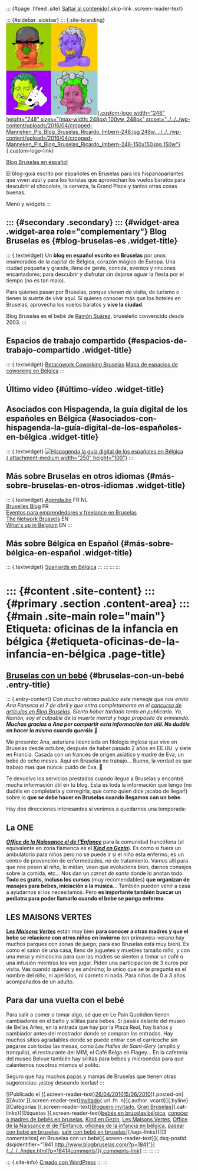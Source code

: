 ::: {#page .hfeed .site}
[Saltar al contenido](index.html#content){.skip-link
.screen-reader-text}

::: {#sidebar .sidebar}
::: {.site-branding}
[![](../../../wp-content/uploads/2016/04/cropped-Manneken_Pis_Blog_Bruselas_Ricardo_Imbern-248.jpg){.custom-logo
width="248" height="248" sizes="(max-width: 248px) 100vw, 248px"
srcset="../../../wp-content/uploads/2016/04/cropped-Manneken_Pis_Blog_Bruselas_Ricardo_Imbern-248.jpg 248w, ../../../wp-content/uploads/2016/04/cropped-Manneken_Pis_Blog_Bruselas_Ricardo_Imbern-248-150x150.jpg 150w"}](../../../index.html){.custom-logo-link}

[Blog Bruselas en español](../../../index.html)

El blog-guía escrito por españoles en Bruselas para los hispanoparlantes
que viven aquí y para los turistas que aprovechan los vuelos baratos
para descubrir el chocolate, la cerveza, la Grand Place y tantas otras
cosas buenas.

Menú y widgets
:::

::: {#secondary .secondary}
::: {#widget-area .widget-area role="complementary"}
Blog Bruselas es {#blog-bruselas-es .widget-title}
----------------

::: {.textwidget}
Un **blog en español escrito en Bruselas** por unos enamorados de la
capital de Bélgica, corazón mágico de Europa. Una ciudad pequeña y
grande, llena de gente, comida, eventos y rincones encantadores; para
descubrir y disfrutar sin dejarse aguar la fiesta por el tiempo (no es
tan malo).

Para quienes pasan por Bruselas, porque vienen de visita, de turismo o
tienen la suerte de vivir aquí. Sí quieres conocer más que los hoteles
en Bruselas, aprovecha los vuelos baratos y **vive la ciudad**.

Blog Bruselas es el bebé de [Ramón Suárez](http://www.ramonsuarez.com),
bruseleño convencido desde 2003.
:::

Espacios de trabajo compartido {#espacios-de-trabajo-compartido .widget-title}
------------------------------

::: {.textwidget}
[Betacowork Coworking Bruselas](http://www.betacowork.com) [Mapa de
espacios de coworking en Bélgica](http://coworkingbelgium.com)
:::

Último vídeo {#último-vídeo .widget-title}
------------

Asociados con Hispagenda, la guía digital de los españoles en Bélgica {#asociados-con-hispagenda-la-guía-digital-de-los-españoles-en-bélgica .widget-title}
---------------------------------------------------------------------

::: {.textwidget}
[![Hispagenda,la guía digital de los españoles en
Bélgica](../../../wp-content/uploads/2010/04/Hispagenda-250px.gif "Hispagenda, la guía digital de los españoles en Bélgica"){.attachment-medium
width="250" height="100"}](http://www.hispagenda.com)
:::

Más sobre Bruselas en otros idiomas {#más-sobre-bruselas-en-otros-idiomas .widget-title}
-----------------------------------

::: {.textwidget}
[Agenda.be](http://www.agenda.be) FR NL\
[Bruxelles Blog](http://www.bxlblog.be/) FR\
[Eventos para emprendedores y freelance en
Bruselas](http://www.betacowork.com/events/)\
[The Network
Brussels](http://groups.yahoo.com/group/TheNetworkBrussels/) EN\
[What\'s up in Belgium](http://www.whatsupin.be/) EN
:::

Más sobre Bélgica en Español {#más-sobre-bélgica-en-español .widget-title}
----------------------------

::: {.textwidget}
[Spaniards en Bélgica](http://www.spaniards.es/paises/belgica)
:::
:::
:::
:::

::: {#content .site-content}
::: {#primary .section .content-area}
::: {#main .site-main role="main"}
Etiqueta: oficinas de la infancia en bélgica {#etiqueta-oficinas-de-la-infancia-en-bélgica .page-title}
============================================

[Bruselas con un bebé](../../../index.html?p=1841) {#bruselas-con-un-bebé .entry-title}
--------------------------------------------------

::: {.entry-content}
*Con mucho retraso publico este mensaje que nos envió Ana Fonseca el 7
de abril y que entra completamente en el [concurso de artículos en Blog
Bruselas](http://www.blogbruselas.com/2010/03/concurso-tuxdroid-escribe-y-gana.html "Colabora con Blog Bruselas y gana un Tux Droid").
Siento haber tardado tanto en publicarlo. Yo, Ramón, soy el culpable de
la muerte mortal y hago propósito de enmienda. **Muchas gracias a Ana
por compartir esta información tan útil. No dudéis en hacer lo mismo
cuando queráis** 🙂*

Me presento: Ana, asturiana licenciada en filología inglesa que vive en
Bruselas desde octubre, después de haber pasado 2 años en EE.UU. y siete
en Francia. Casada con un francés de origen asiático y madre de Eva, un
bebe de ocho meses. Aquí en Bruselas no trabajo... Bueno, la verdad es
que trabajo mas que nunca: cuido de Eva. 🙂

Te devuelvo los servicios prestados cuando llegue a Bruselas y encontré
mucha información útil en tu blog. Esta es toda la información que tengo
(no dudéis en completarla y corregirla, que como quien dice ¡acabo de
llegar!) sobre lo **que se debe hacer en Bruselas cuando llegamos con un
bebe**.

Hay dos direcciones interesantes si venimos a quedarnos una temporada:

La ONE
------

**[*Office de la Naissance el de
l'Enfance*](http://www.one.be/ "Oficina de la infancia de la comunidad francófona de Bélgica")**
para la comunidad francófona (el equivalente en zona flamenca es el
**[*Kind en
Gezin*](http://www.kindengezin.be "Oficina de la infancia de la comunidad flamenca de bélgica")**).
Es como si fuera un ambulatorio para niños pero no se puede ir si el
niño esta enfermo; es un centro de prevención de enfermedades, no de
tratamiento. Vamos allí para que nos pesen al niño, lo midan, vean que
evoluciona bien, darnos consejos sobre la comida, etc... Nos dan un
*carnet de sante* donde lo anotan todo. **Todo es gratis, incluso los
cursos** (muy recomendables) **que organizan de masajes para bebes,
iniciación a la música**... También pueden venir a casa a ayudarnos si
los necesitamos. Pero **es importante también buscar un pediatra para
poder llamarlo cuando el bebe se ponga enfermo**.

LES MAISONS VERTES
------------------

**[*Les Maisons
Vertes*](http://lesmaisonsvertes.be/ "Conoce a otras madres de bebés en Bruselas: Les Maisons Vertes")**
están muy bien **para conocer a otras madres y que el bebe se relacione
con otros niños en invierno** (en primavera-verano hay muchos parques
con zonas de juego; para eso Bruselas esta muy bien). Es como el salon
de una casa, lleno de juguetes y muebles tamaño niño, y con una mesa y
minicocina para que las madres se sienten a tomar un café o una infusión
mientras los ven jugar. Piden una participacion de 3 euros por visita.
Vas cuando quieres y es anónimo; lo unico que se te pregunta es el
nombre del niño, ni apellidos, ni carnets ni nada. Para niños de 0 a 3
años acompañados de un adulto.

Para dar una vuelta con el bebé
-------------------------------

Para salir a comer o tomar algo, sé que en Le Pain Quotidien tienen
cambiadores en el baño y sillitas para bebes. Si pasáis delante del
museo de Bellas Artes, en la entrada que hay por la Plaza Real, hay
baños y cambiador antes del mostrador donde se compran las entradas. Hay
muchos sitios agradables donde se puede entrar con el carricoche sin
pegarse con todas las mesas, como *Les Halles de Saint-Gery* (amplio y
tranquilo), el restaurante del MIM, el Café Belga en Flagey... En la
cafetería del museo Belvue también hay sillitas para bebes y microondas
para que calentemos nosotros mismos el potito.

Seguro que hay muchos papas y mamas de Bruselas que tienen otras
sugerencias: ¡estoy deseando leerlas!
:::

[[Publicado el
]{.screen-reader-text}[26/04/201015/06/2010](../../../index.html?p=1841)]{.posted-on}[[[Autor
]{.screen-reader-text}[Invitado](../../author/invitado/index.html){.url
.fn .n}]{.author .vcard}]{.byline}[[Categorías
]{.screen-reader-text}[Bloguero
invitado](../../category/bloguero-invitado/index.html), [Gran
Bruselas](../../category/gran-bruselas/index.html)]{.cat-links}[[Etiquetas
]{.screen-reader-text}[bebés en bruselas
bélgica](../bebes-en-bruselas-belgica/index.html), [conocer a madres de
bebés en bruselas](../conocer-a-madres-de-bebes-en-bruselas/index.html),
[Kind en Gezin](../kind-en-gezin/index.html), [Les Maisons
Vertes](../les-maisons-vertes/index.html), [Office de la Naissance el de
l\'Enfance](../office-de-la-naissance-el-de-lenfance/index.html),
[oficinas de la infancia en bélgica](index.html), [pasear con bebé en
bruselas](../pasear-con-bebe-en-bruselas/index.html), [salir con bebé en
bruselas](../salir-con-bebe-en-bruselas/index.html)]{.tags-links}[[[3
comentarios[ en Bruselas con un bebé]{.screen-reader-text}]{.dsq-postid
dsqidentifier="1841 http://www.blogbruselas.com/?p=1841"}](../../../index.html?p=1841#comments)]{.comments-link}
:::
:::
:::

::: {.site-info}
[Creado con WordPress](https://es.wordpress.org/)
:::
:::

